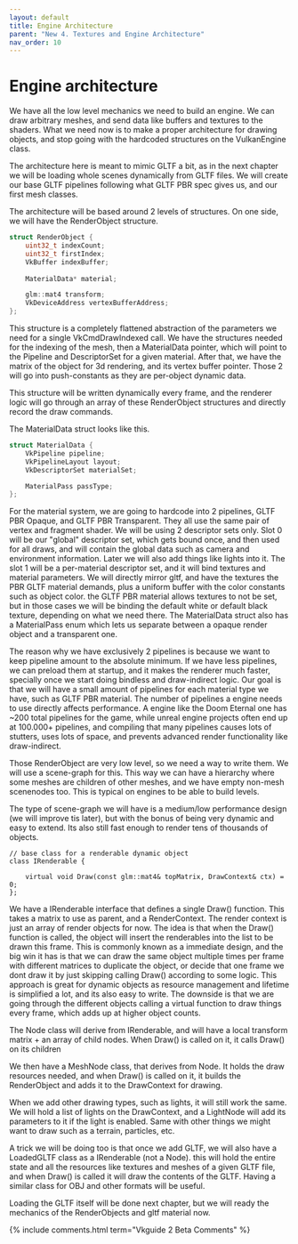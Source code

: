 ```yaml
---
layout: default
title: Engine Architecture
parent: "New 4. Textures and Engine Architecture"
nav_order: 10
---
```


# Engine architecture
We have all the low level mechanics we need to build an engine. We can draw arbitrary meshes, and send data like buffers and textures to the shaders. What we need now is to make a proper architecture for drawing objects, and stop going with the hardcoded structures on the VulkanEngine class.

The architecture here is meant to mimic GLTF a bit, as in the next chapter we will be loading whole scenes dynamically from GLTF files. We will create our base GLTF pipelines following what GLTF PBR spec gives us, and our first mesh classes.

The architecture will be based around 2 levels of structures. On one side, we will have the RenderObject structure.

```cpp
struct RenderObject {
    uint32_t indexCount;
    uint32_t firstIndex;
    VkBuffer indexBuffer;
    
    MaterialData* material;

    glm::mat4 transform;
    VkDeviceAddress vertexBufferAddress;
};
```

This structure is a completely flattened abstraction of the parameters we need for a single VkCmdDrawIndexed call. We have the structures needed for the indexing of the mesh, then a MaterialData pointer, which will point to the Pipeline and DescriptorSet for a given material. After that, we have the matrix of the object for 3d rendering, and its vertex buffer pointer. Those 2 will go into push-constants as they are per-object dynamic data.

This structure will be written dynamically every frame, and the renderer logic will go through an array of these RenderObject structures and directly record the draw commands.

The MaterialData struct looks like this.
```cpp
struct MaterialData {
    VkPipeline pipeline;
    VkPipelineLayout layout;
    VkDescriptorSet materialSet;

    MaterialPass passType;
};
```

For the material system, we are going to hardcode into 2 pipelines, GLTF PBR Opaque, and GLTF PBR Transparent. They all use the same pair of vertex and fragment shader. We will be using 2 descriptor sets only. Slot 0 will be our "global" descriptor set, which gets bound once, and then used for all draws, and will contain the global data such as camera and environment information. Later we will also add things like lights into it.  The slot 1 will be a per-material descriptor set, and it will bind textures and material parameters. We will directly mirror gltf, and have the textures the PBR GLTF material demands, plus a uniform buffer with the color constants such as object color. the GLTF PBR material allows textures to not be set, but in those cases we will be binding the default white or default black texture, depending on what we need there. The MaterialData struct also has a MaterialPass enum which lets us separate between a opaque render object and a transparent one.

The reason why we have exclusively 2 pipelines is because we want to keep pipeline amount to the absolute minimum. If we have less pipelines, we can preload them at startup, and it makes the renderer much faster, specially once we start doing bindless and draw-indirect logic. Our goal is that we will have a small amount of pipelines for each material type we have, such as GLTF PBR material. The number of pipelines a engine needs to use directly affects performance. A engine like the Doom Eternal one has ~200 total pipelines for the game, while unreal engine projects often end up at 100.000+ pipelines, and compiling that many pipelines causes lots of stutters, uses lots of space, and prevents advanced render functionality like draw-indirect.

Those RenderObject are very low level, so we need a way to write them. We will use a scene-graph for this. This way we can have a hierarchy where some meshes are children of other meshes, and we have empty non-mesh scenenodes too. This is typical on engines to be able to build levels. 

The type of scene-graph we will have is a medium/low performance design (we will improve tis later), but with the bonus of being very dynamic and easy to extend. Its also still fast enough to render tens of thousands of objects. 

```
// base class for a renderable dynamic object
class IRenderable {

    virtual void Draw(const glm::mat4& topMatrix, DrawContext& ctx) = 0;
};
```

We have a IRenderable interface that defines a single Draw() function. This takes a matrix to use as parent, and a RenderContext. The render context is just an array of render objects for now. The idea is that when the Draw() function is called, the object will insert the renderables into the list to be drawn this frame.  This is commonly known as a immediate design, and the big win it has is that we can draw the same object multiple times per frame with different matrices to duplicate the object, or decide that one frame we dont draw it by just skipping calling Draw() according to some logic. This approach is great for dynamic objects as resource management and lifetime is simplified a lot, and its also easy to write. The downside is that we are going through the different objects calling a virtual function to draw things every frame, which adds up at higher object counts.

The Node class will derive from IRenderable, and will have a local transform matrix + an array of child nodes. When Draw() is called on it, it calls Draw() on its children

We then have a MeshNode class, that derives from Node. It holds the draw resources needed, and when Draw() is called on it, it builds the RenderObject and adds it to the DrawContext for drawing.

When we add other drawing types, such as lights, it will still work the same. We will hold a list of lights on the DrawContext, and a LightNode will add its parameters to it if the light is enabled. Same with other things we might want to draw such as a terrain, particles, etc.

A trick we will be doing too is that once we add GLTF, we will also have a LoadedGLTF class as a IRenderable (not a Node). this will hold the entire state and all the resources like textures and meshes of a given GLTF file, and when Draw() is called it will draw the contents of the GLTF. Having a similar class for OBJ and other formats will be useful.


Loading the GLTF itself will be done next chapter, but we will ready the mechanics of the RenderObjects and gltf material now.


{% include comments.html term="Vkguide 2 Beta Comments" %}
